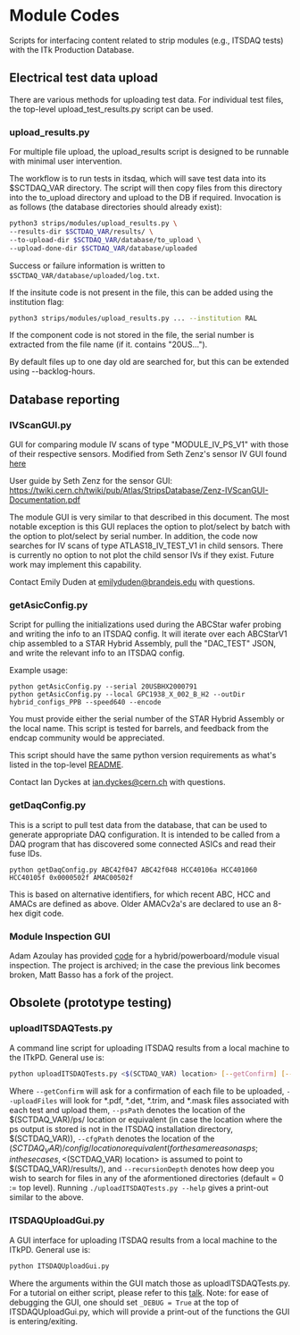 Module Codes
============

Scripts for interfacing content related to strip modules (e.g., ITSDAQ tests) with the ITk Production Database.

## Electrical test data upload

There are various methods for uploading test data. For individual test files, the top-level 
upload_test_results.py script can be used.

### upload_results.py

For multiple file upload, the upload_results script is designed to be runnable with minimal user intervention.

The workflow is to run tests in itsdaq, which will save test data into its $SCTDAQ_VAR directory. The
script will then copy files from this directory into the to_upload directory and upload to the DB if
required. Invocation is as follows (the database directories should already exist):

```bash
python3 strips/modules/upload_results.py \
--results-dir $SCTDAQ_VAR/results/ \
--to-upload-dir $SCTDAQ_VAR/database/to_upload \
--upload-done-dir $SCTDAQ_VAR/database/uploaded
```

Success or failure information is written to `$SCTDAQ_VAR/database/uploaded/log.txt`.

If the insitute code is not present in the file, this can be added using the institution flag:

```bash
python3 strips/modules/upload_results.py ... --institution RAL
```

If the component code is not stored in the file, the serial number is extracted from the file name (if it. contains "20US...").

By default files up to one day old are searched for, but this can be extended using --backlog-hours.

## Database reporting

### IVScanGUI.py

GUI for comparing module IV scans of type "MODULE_IV_PS_V1" with those of their respective sensors. Modified from Seth Zenz's sensor IV GUI found [here](/strips/sensors/reportingIV)

User guide by Seth Zenz for the sensor GUI: https://twiki.cern.ch/twiki/pub/Atlas/StripsDatabase/Zenz-IVScanGUI-Documentation.pdf

The module GUI is very similar to that described in this document. The most notable exception is this GUI replaces the option to plot/select by batch with the option to plot/select by serial number. In addition, the code now searches for IV scans of type ATLAS18_IV_TEST_V1 in child sensors. There is currently no option to not plot the child sensor IVs if they exist. Future work may implement this capability.

Contact Emily Duden at emilyduden@brandeis.edu with questions.

### getAsicConfig.py

Script for pulling the initializations used during the ABCStar wafer probing and writing the info to an ITSDAQ config.  It will iterate over each ABCStarV1 chip assembled to a STAR Hybrid Assembly, pull the "DAC_TEST" JSON, and write the relevant info to an ITSDAQ config.

Example usage:
```
python getAsicConfig.py --serial 20USBHX2000791
python getAsicConfig.py --local GPC1938_X_002_B_H2 --outDir hybrid_configs_PPB --speed640 --encode
```

You must provide either the serial number of the STAR Hybrid Assembly or the local name.  This script is tested for barrels, and feedback from the endcap community would be appreciated.

This script should have the same python version requirements as what's listed in the top-level [README](/README.md).

Contact Ian Dyckes at ian.dyckes@cern.ch with questions.

### getDaqConfig.py

This is a script to pull test data from the database, that can be
used to generate appropriate DAQ configuration. It is intended to be
called from a DAQ program that has discovered some connected ASICs and read
their fuse IDs.

```
python getDaqConfig.py ABC42f047 ABC42f048 HCC40106a HCC401060 HCC40105f 0x0000502f AMAC00502f
```

This is based on alternative identifiers, for which recent ABC, HCC and AMACs
are defined as above. Older AMACv2a's are declared to use an 8-hex digit code.

### Module Inspection GUI

Adam Azoulay has provided [code](https://gitlab.cern.ch/aazoulay/ITkTrackingGUI) for a hybrid/powerboard/module visual inspection. The project is archived; in the case the previous link becomes broken, Matt Basso has a fork of the project.


## Obsolete (prototype testing)

### uploadITSDAQTests.py

A command line script for uploading ITSDAQ results from a local machine to the ITkPD. General use is:

```bash
python uploadITSDAQTests.py <$(SCTDAQ_VAR) location> [--getConfirm] [--uploadFiles] [--psPath <ps folder path>] [--cfgPath <config folder path>] [--recursionDepth <depth>]
```

Where `--getConfirm` will ask for a confirmation of each file to be uploaded, `--uploadFiles` will look for \*.pdf, \*.det, \*.trim, and \*.mask files associated with each test and upload them, `--psPath` denotes the location of the $(SCTDAQ_VAR)/ps/ location or equivalent (in case the location where the ps output is stored is not in the ITSDAQ installation directory, $(SCTDAQ_VAR)), `--cfgPath` denotes the location of the $(SCTDAQ_VAR)/config/ location or equivalent (for the same reason as ps; in these cases, <$(SCTDAQ_VAR) location> is assumed to point to $(SCTDAQ_VAR)/results/), and `--recursionDepth` denotes how deep you wish to search for files in any of the aformentioned directories (default = 0 := top level). Running `./uploadITSDAQTests.py --help` gives a print-out similar to the above.

### ITSDAQUploadGui.py

A GUI interface for uploading ITSDAQ results from a local machine to the ITkPD. General use is:

```bash
python ITSDAQUploadGui.py
```

Where the arguments within the GUI match those as uploadITSDAQTests.py. For a tutorial on either script, please refer to this [talk](https://indico.cern.ch/event/808725/contributions/3385800/attachments/1828778/2997008/190410_Basso_ATLASUpgradeWeek_ITkPDQualificationTaskSummary_EDITED.pdf). Note: for ease of debugging the GUI, one should set `_DEBUG = True` at the top of ITSDAQUploadGui.py, which will provide a print-out of the functions the GUI is entering/exiting.
